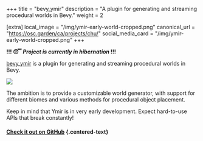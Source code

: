 +++
title = "bevy_ymir"
description = "A plugin for generating and streaming procedural worlds in Bevy."
weight = 2

[extra]
local_image = "/img/ymir-early-world-cropped.png"
canonical_url = "https://osc.garden/ca/projects/chu/"
social_media_card = "/img/ymir-early-world-cropped.png"
+++

**!!! 😴 *Project is currently in hibernation* !!!**

[bevy_ymir](https://github.com/nilsiker/bevy_ymir) is a plugin for generating and streaming procedural worlds in Bevy.


![](./ymir-early-world.png)

The ambition is to provide a customizable world generator, with support for different biomes and various methods for procedural object placement.

Keep in mind that Ymir is in very early development. Expect hard-to-use APIs that break constantly!

#### [Check it out on GitHub](https://github.com/nilsiker/bevy_ymir) {.centered-text}
